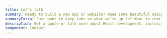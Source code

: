 ```yaml
---
title: Let’s talk
summary: Ready to build a new app or website? Need some beautiful designs for a new project? Maybe an idea you want help getting off the ground? Get the ball rolling with a no-strings-attached quote.
summaryExtra: Just want to keep tabs on what we’re up to? Want to chat about Nessie? That’s cool too.
description: Get a quote or talk more about React development, inclusive design, or design systems.
component: Contact
---
```

